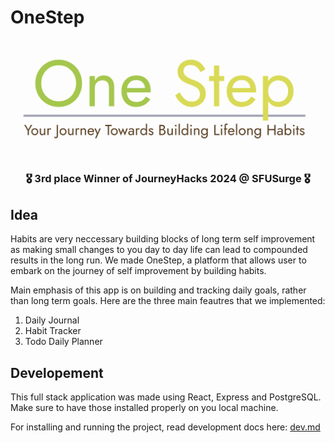 # OneStep



![Logo](./assets/logo.png)

<div align = "center">
<h3>🎖️ 3rd place Winner of JourneyHacks 2024 @ SFUSurge 🎖️</h3>
</div>

## Idea

Habits are very neccessary building blocks of long term self improvement as making small changes to you day to day life can lead to compounded results in the long run. We made OneStep, a platform that allows user to embark on the journey of self improvement by building habits.

Main emphasis of this app is on building and tracking daily goals, rather than long term goals. Here are the three main feautres that we implemented:

1. Daily Journal
2. Habit Tracker
3. Todo Daily Planner

## Developement

This full stack application was made using React, Express and PostgreSQL. Make sure to have those installed properly on you local machine.

For installing and running the project, read development docs here: [dev.md](./docs/dev.md)